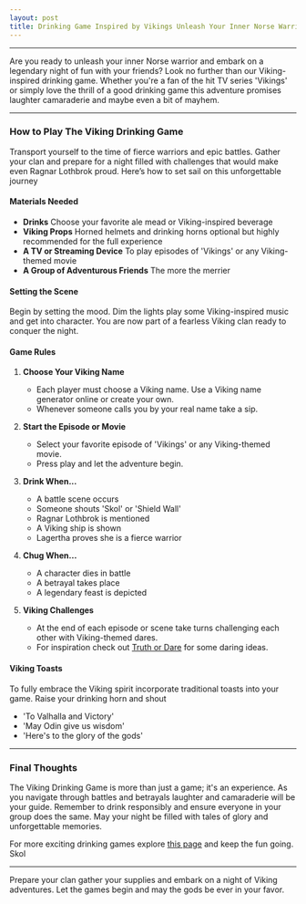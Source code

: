 ```yaml
---
layout: post
title: Drinking Game Inspired by Vikings Unleash Your Inner Norse Warrior
---
```



---

Are you ready to unleash your inner Norse warrior and embark on a legendary night of fun with your friends? Look no further than our Viking-inspired drinking game. Whether you're a fan of the hit TV series 'Vikings' or simply love the thrill of a good drinking game this adventure promises laughter camaraderie and maybe even a bit of mayhem. 

---

### How to Play The Viking Drinking Game

Transport yourself to the time of fierce warriors and epic battles. Gather your clan and prepare for a night filled with challenges that would make even Ragnar Lothbrok proud. Here’s how to set sail on this unforgettable journey

#### Materials Needed

- **Drinks** Choose your favorite ale mead or Viking-inspired beverage
- **Viking Props** Horned helmets and drinking horns optional but highly recommended for the full experience
- **A TV or Streaming Device** To play episodes of 'Vikings' or any Viking-themed movie
- **A Group of Adventurous Friends** The more the merrier

#### Setting the Scene

Begin by setting the mood. Dim the lights play some Viking-inspired music and get into character. You are now part of a fearless Viking clan ready to conquer the night.

#### Game Rules

1. **Choose Your Viking Name** 
   - Each player must choose a Viking name. Use a Viking name generator online or create your own. 
   - Whenever someone calls you by your real name take a sip. 

2. **Start the Episode or Movie**
   - Select your favorite episode of 'Vikings' or any Viking-themed movie. 
   - Press play and let the adventure begin.

3. **Drink When...**
   - A battle scene occurs
   - Someone shouts 'Skol' or 'Shield Wall'
   - Ragnar Lothbrok is mentioned
   - A Viking ship is shown
   - Lagertha proves she is a fierce warrior

4. **Chug When...**
   - A character dies in battle
   - A betrayal takes place
   - A legendary feast is depicted

5. **Viking Challenges**
   - At the end of each episode or scene take turns challenging each other with Viking-themed dares.
   - For inspiration check out [Truth or Dare](https://drinkingdojo.com/games/truth-or-dare) for some daring ideas.

#### Viking Toasts

To fully embrace the Viking spirit incorporate traditional toasts into your game. Raise your drinking horn and shout

- 'To Valhalla and Victory'
- 'May Odin give us wisdom'
- 'Here's to the glory of the gods'

---

### Final Thoughts

The Viking Drinking Game is more than just a game; it's an experience. As you navigate through battles and betrayals laughter and camaraderie will be your guide. Remember to drink responsibly and ensure everyone in your group does the same. May your night be filled with tales of glory and unforgettable memories.

For more exciting drinking games explore [this page](https://drinkingdojo.com/) and keep the fun going. Skol 

---

Prepare your clan gather your supplies and embark on a night of Viking adventures. Let the games begin and may the gods be ever in your favor.